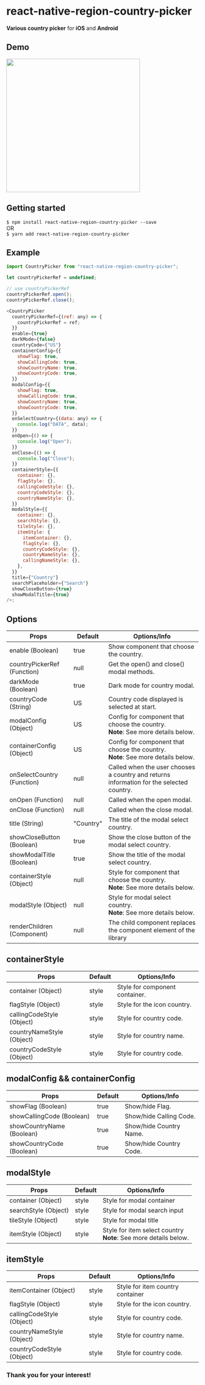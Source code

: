 # react-native-region-country-picker

**Various country picker** for **iOS** and **Android**

## Demo

<img src="https://github.com/alien9996/library-gif/blob/main/country_gif.gif?raw=true" width="350">

## Getting started

`$ npm install react-native-region-country-picker --save`
<br>
OR
<br>
`$ yarn add react-native-region-country-picker`

## Example

```javascript
import CountryPicker from "react-native-region-country-picker";

let countryPickerRef = undefined;

// use countryPickerRef
countryPickerRef.open();
countryPickerRef.close();

<CountryPicker
  countryPickerRef={(ref: any) => {
    countryPickerRef = ref;
  }}
  enable={true}
  darkMode={false}
  countryCode={"US"}
  containerConfig={{
    showFlag: true,
    showCallingCode: true,
    showCountryName: true,
    showCountryCode: true,
  }}
  modalConfig={{
    showFlag: true,
    showCallingCode: true,
    showCountryName: true,
    showCountryCode: true,
  }}
  onSelectCountry={(data: any) => {
    console.log("DATA", data);
  }}
  onOpen={() => {
    console.log("Open");
  }}
  onClose={() => {
    console.log("Close");
  }}
  containerStyle={{
    container: {},
    flagStyle: {},
    callingCodeStyle: {},
    countryCodeStyle: {},
    countryNameStyle: {},
  }}
  modalStyle={{
    container: {},
    searchStyle: {},
    tileStyle: {},
    itemStyle: {
      itemContainer: {},
      flagStyle: {},
      countryCodeStyle: {},
      countryNameStyle: {},
      callingNameStyle: {},
    },
  }}
  title={"Country"}
  searchPlaceholder={"Search"}
  showCloseButton={true}
  showModalTitle={true}
/>;
```

## Options

| Props                       | Default   | Options/Info                                                                             |
| --------------------------- | --------- | ---------------------------------------------------------------------------------------- |
| enable (Boolean)            | true      | Show component that choose the country.                                                  |
| countryPickerRef (Function) | null      | Get the open() and close() modal methods.                                                |
| darkMode (Boolean)          | true      | Dark mode for country modal.                                                             |
| countryCode (String)        | US        | Country code displayed is selected at start.                                             |
| modalConfig (Object)        | US        | Config for component that choose the country. <br> **Note**: See more details below.     |
| containerConfig (Object)    | US        | Config for component that choose the country. <br> **Note**: See more details below.     |
| onSelectCountry (Function)  | null      | Called when the user chooses a country and returns information for the selected country. |
| onOpen (Function)           | null      | Called when the open modal.                                                              |
| onClose (Function)          | null      | Called when the close modal.                                                             |
| title (String)              | "Country" | The title of the modal select country.                                                   |
| showCloseButton (Boolean)   | true      | Show the close button of the modal select country.                                       |
| showModalTitle (Boolean)    | true      | Show the title of the modal select country.                                              |
| containerStyle (Object)     | null      | Style for component that choose the country. <br> **Note**: See more details below.      |
| modalStyle (Object)         | null      | Style for modal select country. <br> **Note**: See more details below.                   |
| renderChildren (Component)  | null      | The child component replaces the component element of the library                        |

## containerStyle

| Props                     | Default | Options/Info                   |
| ------------------------- | ------- | ------------------------------ |
| container (Object)        | style   | Style for component container. |
| flagStyle (Object)        | style   | Style for the icon country.    |
| callingCodeStyle (Object) | style   | Style for country code.        |
| countryNameStyle (Object) | style   | Style for country name.        |
| countryCodeStyle (Object) | style   | Style for country code.        |

## modalConfig && containerConfig

| Props                     | Default | Options/Info            |
| ------------------------- | ------- | ----------------------- |
| showFlag (Boolean)        | true    | Show/hide Flag.         |
| showCallingCode (Boolean) | true    | Show/hide Calling Code. |
| showCountryName (Boolean) | true    | Show/hide Country Name. |
| showCountryCode (Boolean) | true    | Show/hide Country Code. |

## modalStyle

| Props                | Default | Options/Info                                                         |
| -------------------- | ------- | -------------------------------------------------------------------- |
| container (Object)   | style   | Style for modal container                                            |
| searchStyle (Object) | style   | Style for modal search input                                         |
| tileStyle (Object)   | style   | Style for modal title                                                |
| itemStyle (Object)   | style   | Style for item select country <br> **Note**: See more details below. |

## itemStyle

| Props                     | Default | Options/Info                     |
| ------------------------- | ------- | -------------------------------- |
| itemContainer (Object)    | style   | Style for item country container |
| flagStyle (Object)        | style   | Style for the icon country.      |
| callingCodeStyle (Object) | style   | Style for country code.          |
| countryNameStyle (Object) | style   | Style for country name.          |
| countryCodeStyle (Object) | style   | Style for country code.          |

### Thank you for your interest!

